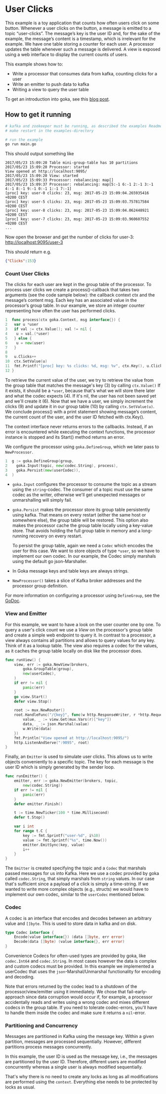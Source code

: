 # User Clicks

This example is a toy application that counts how often users click on some button. Whenever a user clicks on the button, a message is emitted to a topic “user-clicks”. The message’s key is the user ID and, for the sake of the example, the message’s content is a timestamp, which is irrelevant for the example. We have one table storing a counter for each user. A processor updates the table whenever such a message is delivered. A view is exposed using a web interface to display the current counts of users.

This example shows how to:

* Write a processor that consumes data from kafka, counting clicks for a user
* Write an emitter to push data to kafka
* Writing a view to query the user table

To get an introduction into goka, see this [blog post](http://tech.lovoo.com/2017/05/23/goka).

## How to get it running
```bash
# kafka and zookeeper must be running, as described the examples Readme by running
# make restart in the examples-directory

# run the example
go run main.go
```

This should output something like

```
2017/05/23 15:09:20 Table mini-group-table has 10 partitions
2017/05/23 15:09:20 Processor: started
View opened at http://localhost:9095/
2017/05/23 15:09:20 View: started
2017/05/23 15:09:33 Processor: rebalancing: map[]
2017/05/23 15:09:37 Processor: rebalancing: map[5:-1 6:-1 2:-1 3:-1 4:-1 8:-1 9:-1 0:-1 1:-1 7:-1]
[proc] key: user-0 clicks: 23, msg: 2017-05-23 15:09:04.265935416 +0200 CEST
[proc] key: user-5 clicks: 23, msg: 2017-05-23 15:09:03.757817584 +0200 CEST
[proc] key: user-8 clicks: 23, msg: 2017-05-23 15:09:04.062448921 +0200 CEST
[proc] key: user-7 clicks: 23, msg: 2017-05-23 15:09:03.960607552 +0200 CEST
...
```
Now open the browser and get the number of clicks for user-3: <http://localhost:9095/user-3>

This should return e.g.

```json
{"Clicks":153}
```

### Count User Clicks

The clicks for each user are kept in the group table of the processor.
To process user clicks we create a process()-callback that takes two arguments
(see the code sample below): the callback context ctx and the message’s content
msg. Each key has an associated value in the processor’s group table. In our
example, we store an integer counter representing how often the user has
performed clicks.

```go
1  func process(ctx goka.Context, msg interface{}) {
2   var u *user
3   if val := ctx.Value(); val != nil {
4    u = val.(*user)
5   } else {
6    u = new(user)
7   }
8
9   u.Clicks++
10  ctx.SetValue(u)
11  fmt.Printf("[proc] key: %s clicks: %d, msg: %v", ctx.Key(), u.Clicks, msg)
12 }
```


To retrieve the current value of the user, we try to retrieve the value from the group table that matches the message's key (3) by calling
`ctx.Value()`
If it exists, it should be a `*user`, because that's what we will store there later and what the
codec expects (4).
If it's nil, the user has not been saved yet and we'll create it (6).
Now that we have a user, we simply increment the clicks (9) and
update it in our group table (10) by calling `ctx.SetValue(u)`.
We conclude process() with a print statement showing message’s content, the
current count of the user, and the user ID fetched with ctx.Key().

The context interface never returns errors to the callbacks. Instead, if an error is encountered while executing the context functions, the processor instance is stopped and its Start() method returns an error.


We configure the processor using `goka.DefineGroup`, which we later
pass to `NewProcessor`.

```go
1  g := goka.DefineGroup(group,
2    goka.Input(topic, new(codec.String), process),
3    goka.Persist(new(userCodec)),
4  )
```

* `goka.Input` configures the processor to consume the topic as a stream using the `string`-codec.
The consumer of a topic must use the same codec as the writer, otherwise we'll get unexpected messages or
unmarshalling will simply fail.

* `goka.Persist` makes the processor store its group table persistently using kafka. That means on every
restart (either the same host or somewhere else), the group table will be restored.
This option also makes the processor cache the group table locally using a key-value store.
That avoids holding the full group table in memory and a long-running recovery on every restart.

  To persist the group table, again we need a `Codec` which encodes the user for this case.
  We want to store objects of type `*user`, so we have to implement our own codec. In our example,
  the Codec simply marshals using the default go json-Marshaller.

* In Goka message keys and table keys are always strings.

* `NewProcessor()` takes a slice of Kafka broker addresses and the processor group definition.

For more information on configuring a processor using `DefineGroup`, see the [GoDoc](https://godoc.org/github.com/lovoo/goka#DefineGroup).


### View and Emitter

For this example, we want to have a look on the user counter one by one. To query a user's click
count we use a *View* on the processor's group table and create a simple web endpoint
to query it.
In contrast to a processor, a view always contains all partitions and allows to query
values for any key. Think of it as a lookup table.
The view also requires a codec for the values, as it caches the group table locally on disk like the processor does.

```go
func runView() {
	view, err := goka.NewView(brokers,
		goka.GroupTable(group),
		new(userCodec),
	)
	if err != nil {
		panic(err)
	}
	go view.Start()
	defer view.Stop()

	root := mux.NewRouter()
	root.HandleFunc("/{key}", func(w http.ResponseWriter, r *http.Request) {
		value, _ := view.Get(mux.Vars(r)["key"])
		data, _ := json.Marshal(value)
		w.Write(data)
	})
	fmt.Println("View opened at http://localhost:9095/")
	http.ListenAndServe(":9095", root)
}
```

Finally, an `Emitter` is used to simulate user clicks. This allows us to write objects conveniently to a specific topic. The key for each message is the user ID which is simply generated by the sender loop.

```go
func runEmitter() {
	emitter, err := goka.NewEmitter(brokers, topic,
		new(codec.String))
	if err != nil {
		panic(err)
	}
	defer emitter.Finish()

	t := time.NewTicker(100 * time.Millisecond)
	defer t.Stop()

	var i int
	for range t.C {
		key := fmt.Sprintf("user-%d", i%10)
		value := fmt.Sprintf("%s", time.Now())
		emitter.EmitSync(key, value)
		i++
	}
}
```

The `Emitter` is created specifying the topic and a `Codec` that marshals passed messages for us into Kafka.
Here we use a codec provided by goka called `codec.String`, that simply marshals from `string` values.
In our case that's sufficient since a payload of a click is simply a time-string. If we wanted to write more
complex objects (e.g., structs) we would have to implement our own codec, similar to the `userCodec` mentioned below.

### Codec

A codec is an interface that encodes and decodes between an arbitrary value and `[]byte`. This is used to store data in kafka and on disk.
```go
type Codec interface {
	Encode(value interface{}) (data []byte, err error)
	Decode(data []byte) (value interface{}, err error)
}
```
Convenience Codecs for often-used types are provided by goka, like `codec.Int64` and `codec.String`. In most cases however the data is
complex and custom codecs must be provided. In this example we implemented a userCodec that uses the `json`-Marshal/Unmarshal functionality for encoding and decoding.

Note that errors returned by the codec lead to a shutdown of the
processor/view/emitter using it immediately. We chose that fail-early-approach since data corruption would occur if,
for example, a processor accidentally reads and writes using a wrong codec and mixes different codecs in the group table.
If you need to tolerate codec-errors, you'll have to handle them inside the codec and make sure it returns a `nil`-error.

### Partitioning and Concurrency

Messages are partitioned in Kafka using the message key. Within a given partition, messages are processed sequentially. However, different partitions process messages concurrently.

In this example, the user ID is used as the message key, i.e., the messages are partitioned by the user ID.
Therefore, different users are modified concurrently whereas a single user is always modified sequentially.

That's why there is no need to create any locks as long as all modifications are performed using the `context`.
Everything else needs to be protected by locks as usual.


[GoDoc]: https://godoc.org/github.com/lovoo/goka
[examples]: https://github.com/lovoo/goka/tree/master/examples
